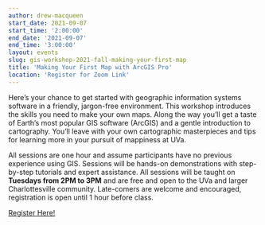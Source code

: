 ```yaml
---
author: drew-macqueen
start_date: 2021-09-07
start_time: '2:00:00'
end_date: '2021-09-07'
end_time: '3:00:00'
layout: events
slug: gis-workshop-2021-fall-making-your-first-map
title: 'Making Your First Map with ArcGIS Pro'
location: 'Register for Zoom Link'
---
```


Here’s your chance to get started with geographic information systems software in a friendly, jargon-free environment.  This workshop introduces the skills you need to make your own maps.  Along the way you’ll get a taste of Earth’s most popular GIS software (ArcGIS) and a gentle introduction to cartography. You’ll leave with your own cartographic masterpieces and tips for learning more in your pursuit of mappiness at UVa.  

All sessions are one hour and assume participants have no previous experience using GIS.  Sessions will be hands-on demonstrations with step-by-step tutorials and expert assistance.  All sessions will be taught on **Tuesdays from 2PM to 3PM** and are free and open to the UVa and larger Charlottesville community. Late-comers are welcome and encouraged, registration is open until 1 hour before class.

[Register Here!](https://cal.lib.virginia.edu/calendar/events/Fall2021GISWorkshop1)
